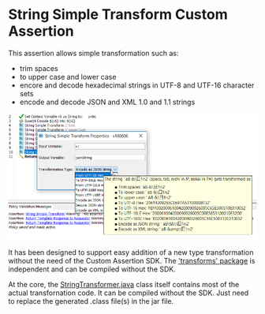 # String Simple Transform Custom Assertion

This assertion allows simple transformation such as:
* trim spaces
* to upper case and lower case
* encore and decode hexadecimal strings in UTF-8 and UTF-16 character sets
* encode and decode JSON and XML 1.0 and 1.1 strings

![Dialog Screenshot](./DialogScreenShot.png)

It has been designed to support easy addition of a new type transformation without the need of the Custom Assertion SDK. The ['transforms' package](https://github.com/guyplusplus/String-Simple-Transform-Custom-Assertion/tree/master/src/main/java/community/layer7/customassertion/stringSimpleTransform/tranforms) is independent and can be compiled without the SDK.

At the core, the [StringTransformer.java](https://github.com/guyplusplus/String-Simple-Transform-Custom-Assertion/blob/master/src/main/java/community/layer7/customassertion/stringSimpleTransform/tranforms/StringTransformer.java) class itself contains most of the actual transfornation code. It can be compiled without the SDK. Just need to replace the generated .class file(s) in the jar file.